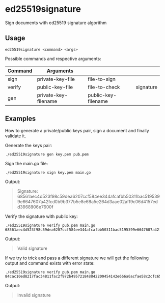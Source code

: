 # ed25519signature
Sign documents with ed25519 signature algorithm

## Usage

```
ed25519signature <command> <args>
```

Possible commands and respective arguments:

| Command   |   Arguments       |               |           |
|--------|----------------------|---------------|-----------|
| sign   | private-key-file     | file-to-sign              |
| verify | public-key-file      | file-to-check | signature |
| gen    | private-key-filename | public-key-filename       |

## Examples

How to generate a private/public keys pair, sign a document and finally validate it.

Generate the keys pair:
```
./ed25519signature gen key.pem pub.pem
```

Sign the main.go file:
```
./ed25519signature sign key.pem main.go
```

Output:
> Signature: 68561aec4d523f98c59dea6207ccf584ee344afcafbb50311bac5195399e6647607a42fcd0b9b377b5e8e68a5e264d3aae02aff9c06d4157edd3968806e7600f

Verify the signature with public key:
```
./ed25519signature verify pub.pem main.go 68561aec4d523f98c59dea6207ccf584ee344afcafbb50311bac5195399e6647607a42fcd0b9b377b5e8e68a5e264d3aae02aff9c06d4157edd3968806e7600f
```

Output:
> Valid signature

If we try to trick and pass a different signature we will get the following output and command exists with error state:
```
./ed25519signature verify pub.pem main.go 84cac10ed8217fac34811fac2f972b495721848842209454142e666a6acfae58c2cfc651b0d60f4f1e6e6af056760d7e83f2784b7cdd143d3534ccb1e0f9900d
```

Output:
> Invalid signature
